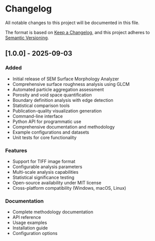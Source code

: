 # Changelog

All notable changes to this project will be documented in this file.

The format is based on [Keep a Changelog](https://keepachangelog.com/en/1.0.0/),
and this project adheres to [Semantic Versioning](https://semver.org/spec/v2.0.0.html).

## [1.0.0] - 2025-09-03

### Added
- Initial release of SEM Surface Morphology Analyzer
- Comprehensive surface roughness analysis using GLCM
- Automated particle aggregation assessment
- Porosity and void space quantification
- Boundary definition analysis with edge detection
- Statistical comparison tools
- Publication-quality visualization generation
- Command-line interface
- Python API for programmatic use
- Comprehensive documentation and methodology
- Example configurations and datasets
- Unit tests for core functionality

### Features
- Support for TIFF image format
- Configurable analysis parameters
- Multi-scale analysis capabilities
- Statistical significance testing
- Open-source availability under MIT license
- Cross-platform compatibility (Windows, macOS, Linux)

### Documentation
- Complete methodology documentation
- API reference
- Usage examples
- Installation guide
- Configuration options
